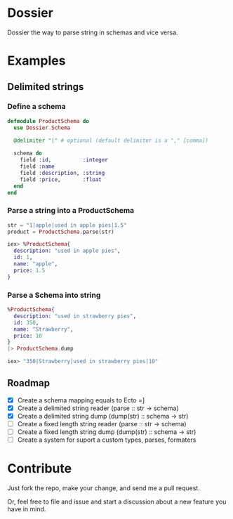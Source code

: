 # Dossier
Dossier the way to parse string in schemas and vice versa.

# Examples
## Delimited strings
### Define a schema
```elixir
defmodule ProductSchema do
  use Dossier.Schema
  
  @delimiter "|" # optional (default delimiter is a "," [comma])

  schema do
    field :id,          :integer
    field :name
    field :description, :string
    field :price,       :float
  end
end
```
### Parse a string into a ProductSchema
```elixir
str = "1|apple|used in apple pies|1.5"
product = ProductSchema.parse(str)

iex> %ProductSchema{
  description: "used in apple pies",
  id: 1,
  name: "apple",
  price: 1.5
}
```
### Parse a Schema into string
```elixir
%ProductSchema{
  description: "used in strawberry pies",
  id: 350,
  name: "Strawberry",
  price: 10
}
|> ProductSchema.dump

iex> "350|Strawberry|used in strawberry pies|10"

```

## Roadmap
- [x] Create a schema mapping equals to Ecto =]
- [x] Create a delimited string reader (parse :: str -> schema)
- [x] Create a delimited string dump (dump(str) :: schema -> str)
- [ ] Create a fixed length string reader (parse :: str -> schema)
- [ ] Create a fixed length string dump (dump(str) :: schema -> str) 
- [ ] Create a system for suport a custom types, parses, formaters

# Contribute
Just fork the repo, make your change, and send me a pull request.

Or, feel free to file and issue and start a discussion about a new feature you have in mind.